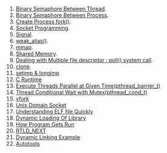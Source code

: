 1. [Binary Semaphore Between Thread](https://github.com/VisheshPatel/Linux-System-Programming/blob/master/Binary%20Semaphore%20Between%20Threads.md).
2. [Binary Semaphore Between Process](https://github.com/VisheshPatel/Linux-System-Programming/blob/master/Semaphore%20Between%20Processes.md).
3. [Create Process fork()](https://github.com/VisheshPatel/Linux-System-Programming/blob/master/fork.md).
4. [Socket Programming](https://github.com/VisheshPatel/Linux-System-Programming/blob/master/Socket%20Programming.md).
5. [Signal](https://github.com/VisheshPatel/Linux-System-Programming/blob/master/signal.md).
6. [weak_alias()](https://github.com/VisheshPatel/Linux-System-Programming/blob/master/weak_alias%20%20Default%20Handlers.md).
7. [mmap](https://github.com/VisheshPatel/Linux-System-Programming/blob/master/mmap.md).
8. [Shared Memory](https://github.com/VisheshPatel/Linux-System-Programming/blob/master/Shared%20Memory.md).
9. [Dealing with Multiple file descriptor : poll() system call](https://github.com/VisheshPatel/Linux-System-Programming/blob/master/Dealing%20with%20Multiple%20file%20descriptor%20:%20poll()%20system%20call.md).
10. [clone](https://github.com/VisheshPatel/Linux-System-Programming/blob/master/clone.md).
11. [setjmp & longjmp](https://github.com/VisheshPatel/Linux-System-Programming/blob/master/setjmp%20&%20longjmp%20Error%20Handling.md)
12. [C Runtime](https://github.com/VisheshPatel/Linux-System-Programming/blob/master/C%20Runtime.md)
13. [Execute Threads Parallel at Given Time(pthread_barrier_t)](https://github.com/VisheshPatel/Linux-System-Programming/blob/master/Execute%20Threads%20Parallel%20at%20Given%20Time(pthread_barrier).md)
14. [Thread Conditional Wait with Mutex(pthread_cond_t)](https://github.com/VisheshPatel/Linux-System-Programming/blob/master/Thread%20Conditional%20Wait%20with%20Mutex(pthread_cond_t).md)
15. [vfork](https://github.com/VisheshPatel/Linux-System-Programming/blob/master/vfork.md)
16. [Unix Domain Socket](https://github.com/VisheshPatel/Linux-System-Programming/blob/master/Unix%20Domain%20Socket%20Example.md)
17. [Understanding ELF file Quickly](https://github.com/VisheshPatel/Linux-System-Programming/blob/master/Understanding%20ELF%20file%20Quickly.md)
18. [Dynamic Loading Of Library](https://github.com/VisheshPatel/Linux-System-Programming/blob/master/Dynamic%20Loading%20Of%20Library.md)
19. [How Program Gets Run](https://github.com/VisheshPatel/Linux-System-Programming/blob/master/How%20Program%20Gets%20Run.md)
20. [RTLD_NEXT](https://github.com/VisheshPatel/Linux-System-Programming/blob/master/RTLD_NEXT.md)
21. [Dynamic Linking Example](https://github.com/VisheshPatel/Linux-System-Programming/blob/master/Dynamic%20Linking%20Example.md)
22. [Autotools](https://github.com/VisheshPatel/Linux-System-Programming/blob/master/Autotools.md)
